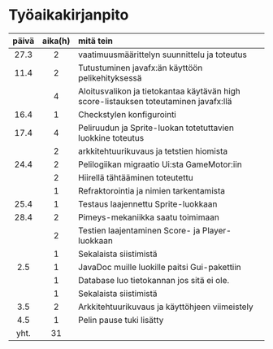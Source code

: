 # Työaikakirjanpito

 päivä | aika(h) | mitä tein  |
| :----:|:-----:| :-----|
| 27.3  | 2    | vaatimuusmäärittelyn suunnittelu ja toteutus|
| 11.4  | 2    | Tutustuminen javafx:än käyttöön pelikehityksessä|
|       | 4    | Aloitusvalikon ja tietokantaa käytävän high score-listauksen toteutaminen javafx:llä|
| 16.4  | 1    | Checkstylen konfigurointi
| 17.4  | 4    | Peliruudun ja Sprite-luokan totetuttavien luokkine toteutus
|       | 2    | arkkitehtuurikuvaus ja tetstien hiomista
| 24.4  | 2    | Pelilogiikan migraatio Ui:sta GameMotor:iin
|       | 2    | Hiirellä tähtääminen toteutettu
|       | 1    | Refraktorointia ja nimien tarkentamista
| 25.4  | 1    | Testaus laajennettu Sprite-luokkaan
| 28.4  | 2    | Pimeys-mekaniikka saatu toimimaan
|       | 2    | Testien laajentaminen Score- ja Player-luokkaan
|       | 1    | Sekalaista siistimistä
|  2.5  | 1    | JavaDoc muille luokille paitsi Gui-pakettiin
|       | 1    | Database luo tietokannan jos sitä ei ole.
|       | 1    | Sekalaista siistimistä
| 3.5   | 2    | Arkkitehtuurikuvaus ja käyttöhjeen viimeistely
| 4.5   | 1    | Pelin pause tuki lisätty
| yht.  | 31   |  |

